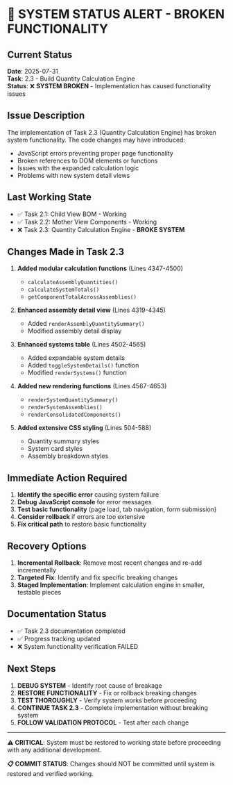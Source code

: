 # 🚨 SYSTEM STATUS ALERT - BROKEN FUNCTIONALITY

## Current Status
**Date**: 2025-07-31  
**Task**: 2.3 - Build Quantity Calculation Engine  
**Status**: ❌ **SYSTEM BROKEN** - Implementation has caused functionality issues  

## Issue Description
The implementation of Task 2.3 (Quantity Calculation Engine) has broken system functionality. The code changes may have introduced:
- JavaScript errors preventing proper page functionality
- Broken references to DOM elements or functions
- Issues with the expanded calculation logic
- Problems with new system detail views

## Last Working State
- ✅ Task 2.1: Child View BOM - Working
- ✅ Task 2.2: Mother View Components - Working  
- ❌ Task 2.3: Quantity Calculation Engine - **BROKE SYSTEM**

## Changes Made in Task 2.3
1. **Added modular calculation functions** (Lines 4347-4500)
   - `calculateAssemblyQuantities()`
   - `calculateSystemTotals()`
   - `getComponentTotalAcrossAssemblies()`

2. **Enhanced assembly detail view** (Lines 4319-4345)
   - Added `renderAssemblyQuantitySummary()`
   - Modified assembly detail display

3. **Enhanced systems table** (Lines 4502-4565)
   - Added expandable system details
   - Added `toggleSystemDetails()` function
   - Modified `renderSystems()` function

4. **Added new rendering functions** (Lines 4567-4653)
   - `renderSystemQuantitySummary()`
   - `renderSystemAssemblies()`
   - `renderConsolidatedComponents()`

5. **Added extensive CSS styling** (Lines 504-588)
   - Quantity summary styles
   - System card styles
   - Assembly breakdown styles

## Immediate Action Required
1. **Identify the specific error** causing system failure
2. **Debug JavaScript console** for error messages
3. **Test basic functionality** (page load, tab navigation, form submission)
4. **Consider rollback** if errors are too extensive
5. **Fix critical path** to restore basic functionality

## Recovery Options
1. **Incremental Rollback**: Remove most recent changes and re-add incrementally
2. **Targeted Fix**: Identify and fix specific breaking changes
3. **Staged Implementation**: Implement calculation engine in smaller, testable pieces

## Documentation Status
- ✅ Task 2.3 documentation completed
- ✅ Progress tracking updated
- ❌ System functionality verification FAILED

## Next Steps
1. **DEBUG SYSTEM** - Identify root cause of breakage
2. **RESTORE FUNCTIONALITY** - Fix or rollback breaking changes  
3. **TEST THOROUGHLY** - Verify system works before proceeding
4. **CONTINUE TASK 2.3** - Complete implementation without breaking system
5. **FOLLOW VALIDATION PROTOCOL** - Test after each change

---

**⚠️ CRITICAL**: System must be restored to working state before proceeding with any additional development.

**📋 COMMIT STATUS**: Changes should NOT be committed until system is restored and verified working.